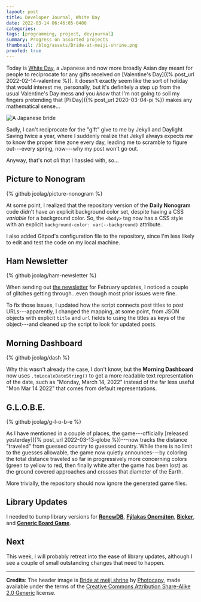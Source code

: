 ```yaml
---
layout: post
title: Developer Journal, White Day
date: 2022-03-14 06:46:05-0400
categories:
tags: [programming, project, devjournal]
summary: Progress on assorted projects
thumbnail: /blog/assets/Bride-at-meiji-shrine.png
proofed: true
---
```


Today is [White Day](https://en.wikipedia.org/wiki/White_Day), a Japanese and now more broadly Asian day meant for people to reciprocate for any gifts received on [Valentine's Day]({% post_url 2022-02-14-valentine %}).  It doesn't exactly seem like the sort of holiday that would interest me, personally, but it's definitely a step up from the usual Valentine's Day mess and you *know* that I'm not going to soil my fingers pretending that [Pi Day]({% post_url 2020-03-04-pi %}) makes any mathematical sense...

![A Japanese bride](/blog/assets/Bride-at-meiji-shrine.png "I kind of regret that the picture including this phenomenal white hat happens to be part of an entirely unrelated Japanese tradition; but it was her or a stoat, and the stoat didn't have that hat...")

Sadly, I can't reciprocate for the "gift" give to me by Jekyll and Daylight Saving twice a year, where I suddenly realize that Jekyll always expects *me* to know the proper time zone every day, leading me to scramble to figure out---every spring, now---why my post won't go out.

Anyway, that's not *all* that I hassled with, so...

## Picture to Nonogram

{% github jcolag/picture-nonogram %}

At some point, I realized that the repository version of the **Daily Nonogram** code didn't have an explicit background color set, despite having a CSS *variable* for a background color.  So, the `<body>` tag now has a CSS style with an explicit `background-color: var(--background)` attribute.

I also added Gitpod's configuration file to the repository, since I'm less likely to edit and test the code on my local machine.

## Ham Newsletter

{% github jcolag/ham-newsletter %}

When sending out [the newsletter](https://entropy-arbitrage.mailchimpsites.com/) for February updates, I noticed a couple of glitches getting through...even though most prior issues were fine.

To fix those issues, I updated how the script connects post titles to post URLs---apparently, I changed the mapping, at some point, from JSON objects with explicit `title` and `url` fields to using the titles as keys of the object---and cleaned up the script to look for updated posts.

## Morning Dashboard

{% github jcolag/dash %}

Why this wasn't already the case, I don't know, but the **Morning Dashboard** now uses `.toLocaleDateString()` to get a more readable text representation of the date, such as "Monday, March 14, 2022" instead of the far less useful "Mon Mar 14 2022" that comes from default representations.

## G.L.O.B.E.

{% github jcolag/g-l-o-b-e %}

As I have mentioned in a couple of places, the game---officially [released yesterday]({% post_url 2022-03-13-globe %})---now tracks the distance "traveled" from guessed country to guessed country.  While there is no limit to the guesses allowable, the game now quietly announces---by coloring the total distance traveled so far in progressively more concerning colors (green to yellow to red, then finally white after the game has been lost) as the ground covered approaches and crosses that diameter of the Earth.

More trivially, the repository should now ignore the generated game files.

## Library Updates

I needed to bump library versions for [**RenewDB**](https://github.com/jcolag/RenewDB), [**Fýlakas Onomáton**](https://github.com/jcolag/fylakas-onomaton), [**Bicker**](https://github.com/jcolag/Bicker), and [**Generic Board Game**](https://github.com/jcolag/generic-board-game).

## Next

This week, I will probably retreat into the ease of library updates, although I see a couple of small outstanding changes that need to happen.

* * *

**Credits**:  The header image is [Bride at meiji shrine](https://www.flickr.com/photos/photocapy/44134137/) by [Photocapy](https://www.flickr.com/photos/photocapy/), made available under the terms of the [Creative Commons Attribution Share-Alike 2.0 Generic](https://creativecommons.org/licenses/by-sa/2.0/) license.
